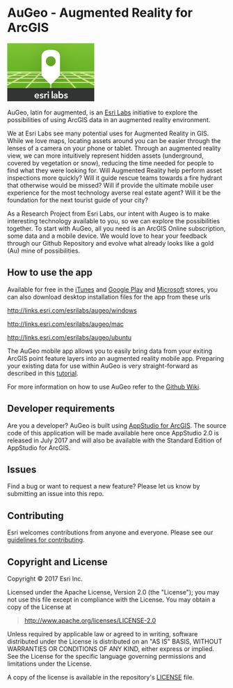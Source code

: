 # AuGeo - Augmented Reality for ArcGIS
![App](./thumbnail.png)

AuGeo, latin for augmented, is an [Esri Labs](http://labs.esri.com) initiative to explore the possibilities of using ArcGIS data in an augmented reality environment. 

We at Esri Labs see many potential uses for Augmented Reality in GIS. While we love maps, locating assets around you can be easier through the lenses of a camera on your phone or tablet. Through an augmented reality view, we can more intuitively represent hidden assets (underground, covered by vegetation or snow), reducing the time needed for people to find what they were looking for. Will Augmented Reality help perform asset inspections more quickly?  Will it guide rescue teams towards a fire hydrant that otherwise would be missed?  Will if provide the ultimate mobile user experience for the most technology averse real estate agent? Will it be the foundation for the next tourist guide of your city?

As a Research Project from Esri Labs, our intent with Augeo is to make interesting technology available to you, so we can explore the possibilities together. To start with AuGeo, all you need is an ArcGIS Online subscription, some data and a mobile device. We would love to hear your feedback through our Github Repository and evolve what already looks like a gold (Au) mine of possibilities. 

## How to use the app

Available for free in the [iTunes](http://links.esri.com/esrilabs/augeo/ios) and [Google Play](http://links.esri.com/esrilabs/augeo/android) and [Microsoft](http://links.esri.com/esrilabs/augeo/windowsstore) stores, you can also download desktop installation files for the app from these urls

http://links.esri.com/esrilabs/augeo/windows

http://links.esri.com/esrilabs/augeo/mac 

http://links.esri.com/esrilabs/augeo/ubuntu

The AuGeo mobile app allows you to easily bring data from your exiting ArcGIS point feature layers into an augmented reality mobile app.  Preparing your existing data for use within AuGeo is very straight-forward as described in this <a href="http://links.esri.com/esrilabs/augeo/tutorial">tutorial</a>.

For more information on how to use AuGeo refer to the [Github Wiki](https://github.com/ArcGIS/AuGeo/wiki).

## Developer requirements

Are you a developer? AuGeo is built using <a href="http://www.esri.com/landing-pages/appstudio">AppStudio for ArcGIS</a>. The source code of this application will be made available here once AppStudio 2.0 is released in July 2017 and will also be available with the Standard Edition of AppStudio for ArcGIS.

## Issues

Find a bug or want to request a new feature?  Please let us know by submitting an issue into this repo.

## Contributing

Esri welcomes contributions from anyone and everyone. Please see our [guidelines for contributing](https://github.com/esri/contributing).

## Copyright and License

Copyright © 2017 Esri Inc.

Licensed under the Apache License, Version 2.0 (the "License");
you may not use this file except in compliance with the License.
You may obtain a copy of the License at

> http://www.apache.org/licenses/LICENSE-2.0

Unless required by applicable law or agreed to in writing, software
distributed under the License is distributed on an "AS IS" BASIS,
WITHOUT WARRANTIES OR CONDITIONS OF ANY KIND, either express or implied.
See the License for the specific language governing permissions and
limitations under the License.

A copy of the license is available in the repository's [LICENSE](./LICENSE) file.
